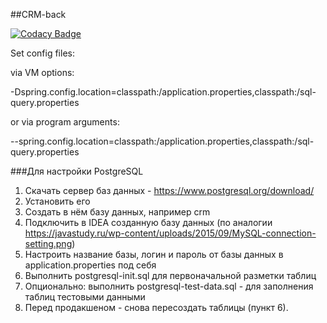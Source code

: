 ﻿##CRM-back

[![Codacy Badge](https://app.codacy.com/project/badge/Grade/b32a3ca391b745b0b91bdfa60672c960)](https://www.codacy.com/gh/JR-CRM/CRM-back/dashboard?utm_source=github.com&amp;utm_medium=referral&amp;utm_content=JR-CRM/CRM-back&amp;utm_campaign=Badge_Grade)



Set config files:

via VM options:

-Dspring.config.location=classpath:/application.properties,classpath:/sql-query.properties

or via program arguments:

--spring.config.location=classpath:/application.properties,classpath:/sql-query.properties







###Для настройки PostgreSQL

1) Скачать сервер баз данных - https://www.postgresql.org/download/
2) Установить его
3) Создать в нём базу данных, например crm
4) Подключить в IDEA созданную базу данных (по аналогии https://javastudy.ru/wp-content/uploads/2015/09/MySQL-connection-setting.png)
5) Настроить название базы, логин и пароль от базы данных в application.properties под себя
6) Выполнить postgresql-init.sql для первоначальной разметки таблиц
7) Опционально: выполнить postgresql-test-data.sql - для заполнения таблиц тестовыми данными
8) Перед продакшеном - снова пересоздать таблицы (пункт 6).
